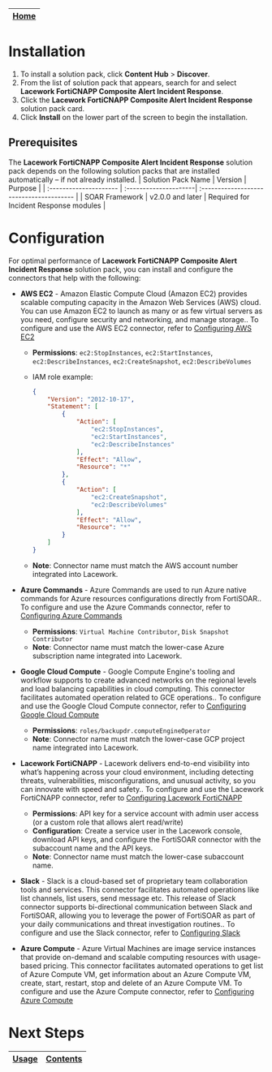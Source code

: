 [Home](../README.md) |
|--------------------------------------------|

# Installation

1. To install a solution pack, click **Content Hub** > **Discover**.
2. From the list of solution pack that appears, search for and select **Lacework FortiCNAPP Composite Alert Incident Response**.
3. Click the **Lacework FortiCNAPP Composite Alert Incident Response** solution pack card.
4. Click **Install** on the lower part of the screen to begin the installation.

## Prerequisites
The **Lacework FortiCNAPP Composite Alert Incident Response** solution pack depends on the following solution packs that are installed automatically &ndash; if not already installed.
| Solution Pack Name | Version | Purpose |
| :--------------------- | :---------------------| :--------------------------------------- |
| SOAR Framework | v2.0.0 and later | Required for Incident Response modules                   |



# Configuration
For optimal performance of **Lacework FortiCNAPP Composite Alert Incident Response** solution pack, you can install and configure the connectors that help with the following:

* **AWS EC2** - Amazon Elastic Compute Cloud (Amazon EC2) provides scalable computing capacity in the Amazon Web Services (AWS) cloud. You can use Amazon EC2 to launch as many or as few virtual servers as you need, configure security and networking, and manage storage.. To configure and use the AWS EC2 connector, refer to [Configuring AWS EC2](https://docs.fortinet.com/fortisoar/connectors/aws-ec2)
    * **Permissions**: `ec2:StopInstances`, `ec2:StartInstances`, `ec2:DescribeInstances`, `ec2:CreateSnapshot`, `ec2:DescribeVolumes`   
    * IAM role example:
        ```json   
        {
            "Version": "2012-10-17",
            "Statement": [
                {
                    "Action": [
                        "ec2:StopInstances",
                        "ec2:StartInstances",
                        "ec2:DescribeInstances"
                    ],
                    "Effect": "Allow",
                    "Resource": "*"
                },
                {
                    "Action": [
                        "ec2:CreateSnapshot",
                        "ec2:DescribeVolumes"
                    ],
                    "Effect": "Allow",
                    "Resource": "*"
                }
            ]
        }
        ```

    * **Note**: Connector name must match the AWS account number integrated into Lacework. 

* **Azure Commands** - Azure Commands are used to run Azure native commands for Azure resources configurations directly from FortiSOAR.. To configure and use the Azure Commands connector, refer to [Configuring Azure Commands](https://docs.fortinet.com/fortisoar/connectors/azure-commands)
    * **Permissions**: `Virtual Machine Contributor`, `Disk Snapshot Contributor `  
    * **Note**: Connector name must match the lower-case Azure subscription name integrated into Lacework. 

* **Google Cloud Compute** - Google Compute Engine's tooling and workflow supports to create advanced networks on the regional levels and load balancing capabilities in cloud computing. This connector facilitates automated operation related to GCE operations.. To configure and use the Google Cloud Compute connector, refer to [Configuring Google Cloud Compute](https://docs.fortinet.com/fortisoar/connectors/googlecloudcompute)
    * **Permissions**: `roles/backupdr.computeEngineOperator`  
    * **Note**: Connector name must match the lower-case GCP project name integrated into Lacework.

* **Lacework FortiCNAPP** - Lacework delivers end-to-end visibility into what’s happening across your cloud environment, including detecting threats, vulnerabilities, misconfigurations, and unusual activity, so you can innovate with speed and safety.. To configure and use the Lacework FortiCNAPP connector, refer to [Configuring Lacework FortiCNAPP](https://docs.fortinet.com/fortisoar/connectors/lacework)
    * **Permissions**: API key for a service account with admin user access (or a custom role that allows alert read/write)   
    * **Configuration**: Create a service user in the Lacework console, download API keys, and configure the FortiSOAR connector with the subaccount name and the API keys.   
    * **Note**: Connector name must match the lower-case subaccount name. 

* **Slack** - Slack is a cloud-based set of proprietary team collaboration tools and services. This connector facilitates automated operations like list channels, list users, send message etc. This release of Slack connector supports bi-directional communication between Slack and FortiSOAR, allowing you to leverage the power of FortiSOAR as part of your daily communications and threat investigation routines.. To configure and use the Slack connector, refer to [Configuring Slack](https://docs.fortinet.com/fortisoar/connectors/slack2)

* **Azure Compute** - Azure Virtual Machines are image service instances that provide on-demand and scalable computing resources with usage-based pricing. This connector facilitates automated operations to get list of Azure Compute VM, get information about an Azure Compute VM, create, start, restart, stop and delete of an Azure Compute VM. To configure and use the Azure Compute connector, refer to [Configuring Azure Compute](https://docs.fortinet.com/fortisoar/connectors/azure-compute)


# Next Steps
| [Usage](./usage.md) | [Contents](./contents.md) |
|---------------------|---------------------------|
